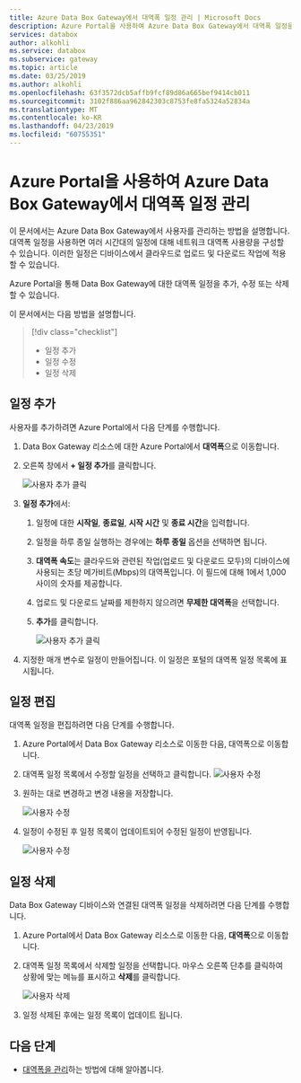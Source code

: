 ```yaml
---
title: Azure Data Box Gateway에서 대역폭 일정 관리 | Microsoft Docs
description: Azure Portal을 사용하여 Azure Data Box Gateway에서 대역폭 일정을 관리하는 방법을 설명합니다.
services: databox
author: alkohli
ms.service: databox
ms.subservice: gateway
ms.topic: article
ms.date: 03/25/2019
ms.author: alkohli
ms.openlocfilehash: 63f3572dcb5affb9fcf89d86a665bef9414cb011
ms.sourcegitcommit: 3102f886aa962842303c8753fe8fa5324a52834a
ms.translationtype: MT
ms.contentlocale: ko-KR
ms.lasthandoff: 04/23/2019
ms.locfileid: "60755351"
---
```

# <a name="use-the-azure-portal-to-manage-bandwidth-schedules-on-your-azure-data-box-gateway"></a>Azure Portal을 사용하여 Azure Data Box Gateway에서 대역폭 일정 관리  

이 문서에서는 Azure Data Box Gateway에서 사용자를 관리하는 방법을 설명합니다. 대역폭 일정을 사용하면 여러 시간대의 일정에 대해 네트워크 대역폭 사용량을 구성할 수 있습니다. 이러한 일정은 디바이스에서 클라우드로 업로드 및 다운로드 작업에 적용할 수 있습니다. 

Azure Portal을 통해 Data Box Gateway에 대한 대역폭 일정을 추가, 수정 또는 삭제할 수 있습니다.

이 문서에서는 다음 방법을 설명합니다.

> [!div class="checklist"]
> * 일정 추가
> * 일정 수정
> * 일정 삭제 


## <a name="add-a-schedule"></a>일정 추가

사용자를 추가하려면 Azure Portal에서 다음 단계를 수행합니다.

1. Data Box Gateway 리소스에 대한 Azure Portal에서 **대역폭**으로 이동합니다.
2. 오른쪽 창에서 **+ 일정 추가**를 클릭합니다.

    ![사용자 추가 클릭](media/data-box-gateway-manage-bandwidth-schedules/add-schedule-1.png)

3. **일정 추가**에서: 

   1. 일정에 대한 **시작일**, **종료일**, **시작 시간** 및 **종료 시간**을 입력합니다. 
   2. 일정을 하루 종일 실행하는 경우에는 **하루 종일** 옵션을 선택하면 됩니다. 
   3. **대역폭 속도**는 클라우드와 관련된 작업(업로드 및 다운로드 모두)의 디바이스에 사용되는 초당 메가비트(Mbps)의 대역폭입니다. 이 필드에 대해 1에서 1,000 사이의 숫자를 제공합니다. 
   4. 업로드 및 다운로드 날짜를 제한하지 않으려면 **무제한 대역폭**을 선택합니다. 
   5. **추가**를 클릭합니다.

      ![사용자 추가 클릭](media/data-box-gateway-manage-bandwidth-schedules/add-schedule-2.png)

3. 지정한 매개 변수로 일정이 만들어집니다. 이 일정은 포털의 대역폭 일정 목록에 표시됩니다.


## <a name="edit-schedule"></a>일정 편집

대역폭 일정을 편집하려면 다음 단계를 수행합니다. 

1. Azure Portal에서 Data Box Gateway 리소스로 이동한 다음, 대역폭으로 이동합니다. 
2. 대역폭 일정 목록에서 수정할 일정을 선택하고 클릭합니다.
    ![사용자 수정](media/data-box-gateway-manage-bandwidth-schedules/modify-schedule-1.png)

3. 원하는 대로 변경하고 변경 내용을 저장합니다.

    ![사용자 수정](media/data-box-gateway-manage-bandwidth-schedules/modify-schedule-2.png)

4. 일정이 수정된 후 일정 목록이 업데이트되어 수정된 일정이 반영됩니다.

    ![사용자 수정](media/data-box-gateway-manage-bandwidth-schedules/modify-schedule-3.png)


## <a name="delete-a-schedule"></a>일정 삭제

Data Box Gateway 디바이스와 연결된 대역폭 일정을 삭제하려면 다음 단계를 수행합니다.

1. Azure Portal에서 Data Box Gateway 리소스로 이동한 다음, **대역폭**으로 이동합니다.  

2. 대역폭 일정 목록에서 삭제할 일정을 선택합니다. 마우스 오른쪽 단추를 클릭하여 상황에 맞는 메뉴를 표시하고 **삭제**를 클릭합니다. 

   ![사용자 삭제](media/data-box-gateway-manage-bandwidth-schedules/delete-schedule-1.png)

3.  일정 삭제된 후에는 일정 목록이 업데이트 됩니다.



## <a name="next-steps"></a>다음 단계

- [대역폭을 관리](data-box-gateway-manage-bandwidth-schedules.md)하는 방법에 대해 알아봅니다.
